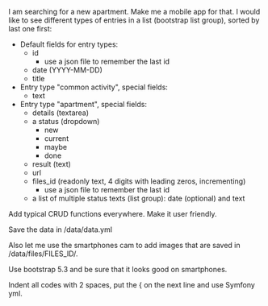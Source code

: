
I am searching for a new apartment. Make me a mobile app for that. I would like to see different types of entries in a list (bootstrap list group), sorted by last one first:

- Default fields for entry types:
  - id
    - use a json file to remember the last id
  - date (YYYY-MM-DD)
  - title
- Entry type "common activity", special fields:
  - text
- Entry type "apartment", special fields:
  - details (textarea)
  - a status (dropdown)
    - new
    - current
    - maybe
    - done
  - result (text)
  - url
  - files_id (readonly text, 4 digits with leading zeros, incrementing)
    - use a json file to remember the last id
  - a list of multiple status texts (list group): date (optional) and text

Add typical CRUD functions everywhere. Make it user friendly.

Save the data in /data/data.yml

Also let me use the smartphones cam to add images that are saved in /data/files/FILES_ID/.

Use bootstrap 5.3 and be sure that it looks good on smartphones.

Indent all codes with 2 spaces, put the { on the next line and use Symfony yml.
